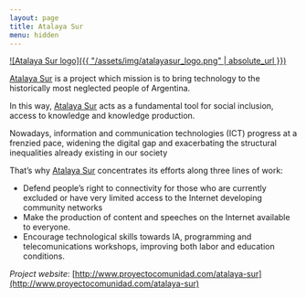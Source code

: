 ```yaml
---
layout: page
title: Atalaya Sur
menu: hidden
---
```


[![Atalaya Sur logo]({{ "/assets/img/atalayasur_logo.png" | absolute_url }})](/orgs/AtalayaSur)

[Atalaya Sur] is a project which mission is to bring technology to the historically most neglected people of Argentina.

In this way, [Atalaya Sur] acts as a fundamental tool for social inclusion, access to knowledge and  knowledge production.

Nowadays, information and communication technologies (ICT) progress at a frenzied pace, widening the digital gap and exacerbating the structural inequalities already existing in our society

That’s why [Atalaya Sur] concentrates its efforts along three lines of work:
 * Defend people’s right to connectivity for those who are currently excluded or have very limited access to the Internet developing community networks
 * Make the production of content and speeches on the Internet available to everyone.
 *  Encourage technological skills towards IA, programming and telecomunications workshops, improving both labor and education conditions. 

*Project website*: [http://www.proyectocomunidad.com/atalaya-sur](http://www.proyectocomunidad.com/atalaya-sur)

[Atalaya Sur]: http://www.proyectocomunidad.com/atalaya-sur
